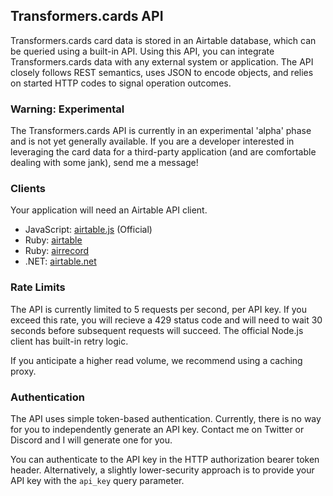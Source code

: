 ## Transformers.cards API ##

Transformers.cards card data is stored in an Airtable database, which can be queried using a built-in API. Using this API, you can integrate Transformers.cards data with any external system or application. The API closely follows REST semantics, uses JSON to encode objects, and relies on started HTTP codes to signal operation outcomes.

### Warning: Experimental ###

The Transformers.cards API is currently in an experimental 'alpha' phase and is not yet generally available. If you are a developer interested in leveraging the card data for a third-party application (and are comfortable dealing with some jank), send me a message!

### Clients ###

Your application will need an Airtable API client.

* JavaScript: [airtable.js](https://github.com/Airtable/airtable.js) (Official)
* Ruby: [airtable](https://github.com/Airtable/airtable-ruby)
* Ruby: [airrecord](https://github.com/sirupsen/airrecord)
* .NET: [airtable.net](https://github.com/ngocnicholas/airtable.net)

### Rate Limits ###
The API is currently limited to 5 requests per second, per API key. If you exceed this rate, you will recieve a 429 status code and will need to wait 30 seconds before subsequent requests will succeed. The official Node.js client has built-in retry logic.

If you anticipate a higher read volume, we recommend using a caching proxy.

### Authentication ###

The API uses simple token-based authentication. Currently, there is no way for you to independently generate an API key. Contact me on Twitter or Discord and I will generate one for you.

You can authenticate to the API key in the HTTP authorization bearer token header. Alternatively, a slightly lower-security approach is to provide your API key with the `api_key` query parameter.
